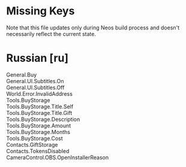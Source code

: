 # Missing Keys
Note that this file updates only during Neos build process and doesn't necessarily reflect the current state.

# Russian [ru]
General.Buy  
General.UI.Subtitles.On  
General.UI.Subtitles.Off  
World.Error.InvalidAddress  
Tools.BuyStorage  
Tools.BuyStorage.Title.Self  
Tools.BuyStorage.Title.Gift  
Tools.BuyStorage.Description  
Tools.BuyStorage.Amount  
Tools.BuyStorage.Months  
Tools.BuyStorage.Cost  
Contacts.GiftStorage  
Contacts.TokensDisabled  
CameraControl.OBS.OpenInstallerReason  

